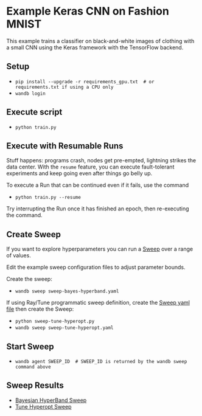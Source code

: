 # Example Keras CNN on Fashion MNIST

This example trains a classifier on black-and-white images of clothing
with a small CNN using the Keras framework with the TensorFlow backend.

## Setup
- `pip install --upgrade -r requirements_gpu.txt  # or requirements.txt if using a CPU only`
- `wandb login`

## Execute script
- `python train.py`

## Execute with Resumable Runs
Stuff happens: programs crash, nodes get pre-empted, lightning strikes the data center.
With the `resume` feature, you can execute fault-tolerant experiments
and keep going even after things go belly up.

To execute a Run that can be continued even if it fails,
use the command
- `python train.py --resume`

Try interrupting the Run once it has finished an epoch,
then re-executing the command.

## Create Sweep
If you want to explore hyperparameters you can run a [Sweep](https://docs.wandb.com/sweeps) over a range of values.

Edit the example sweep configuration files to adjust parameter bounds.

Create the sweep:
- `wandb sweep sweep-bayes-hyperband.yaml`

If using Ray/Tune programmatic sweep definition, create the [Sweep yaml file](https://docs.wandb.com/sweeps/configuration) then create the Sweep:
- `python sweep-tune-hyperopt.py`
- `wandb sweep sweep-tune-hyperopt.yaml`

## Start Sweep
- `wandb agent SWEEP_ID  # SWEEP_ID is returned by the wandb sweep command above`

## Sweep Results
- [Bayesian HyperBand Sweep](https://app.wandb.ai/wandb/examples-keras-cnn-fashion/sweeps/us0ifmrf)
- [Tune Hyperopt Sweep](https://app.wandb.ai/wandb/examples-keras-cnn-fashion/sweeps/xbs2wm5e)
